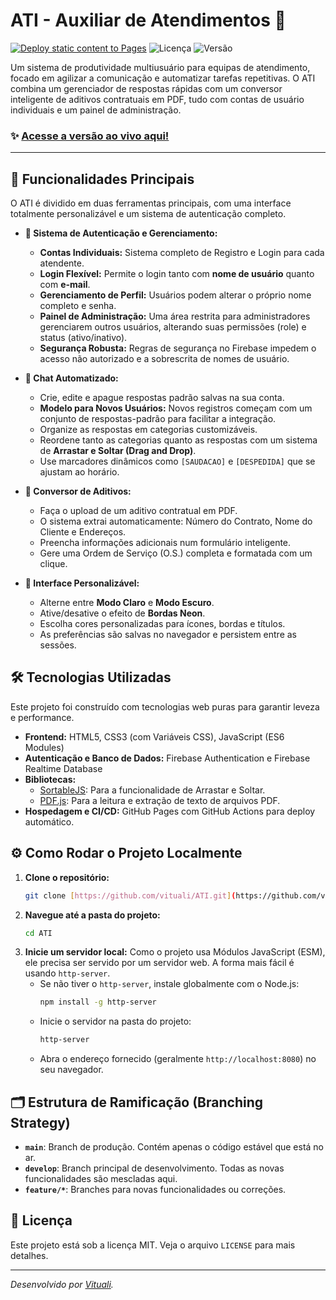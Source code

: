 # ATI - Auxiliar de Atendimentos 🤖

[![Deploy static content to Pages](https://github.com/Vituali/ATI/actions/workflows/pages/pages-build-deployment/badge.svg)](https://github.com/Vituali/ATI/actions/workflows/pages/pages-build-deployment)
![Licença](https://img.shields.io/badge/licen%C3%A7a-MIT-blue.svg)
![Versão](https://img.shields.io/badge/vers%C3%A3o-3.0.0-brightgreen)

Um sistema de produtividade multiusuário para equipas de atendimento, focado em agilizar a comunicação e automatizar tarefas repetitivas. O ATI combina um gerenciador de respostas rápidas com um conversor inteligente de aditivos contratuais em PDF, tudo com contas de usuário individuais e um painel de administração.

### ✨ [Acesse a versão ao vivo aqui!](https://vituali.github.io/ATI/)

---

## 🚀 Funcionalidades Principais

O ATI é dividido em duas ferramentas principais, com uma interface totalmente personalizável e um sistema de autenticação completo.

* **🔐 Sistema de Autenticação e Gerenciamento:**
    * **Contas Individuais:** Sistema completo de Registro e Login para cada atendente.
    * **Login Flexível:** Permite o login tanto com **nome de usuário** quanto com **e-mail**.
    * **Gerenciamento de Perfil:** Usuários podem alterar o próprio nome completo e senha.
    * **Painel de Administração:** Uma área restrita para administradores gerenciarem outros usuários, alterando suas permissões (role) e status (ativo/inativo).
    * **Segurança Robusta:** Regras de segurança no Firebase impedem o acesso não autorizado e a sobrescrita de nomes de usuário.

* **💬 Chat Automatizado:**
    * Crie, edite e apague respostas padrão salvas na sua conta.
    * **Modelo para Novos Usuários:** Novos registros começam com um conjunto de respostas-padrão para facilitar a integração.
    * Organize as respostas em categorias customizáveis.
    * Reordene tanto as categorias quanto as respostas com um sistema de **Arrastar e Soltar (Drag and Drop)**.
    * Use marcadores dinâmicos como `[SAUDACAO]` e `[DESPEDIDA]` que se ajustam ao horário.

* **📄 Conversor de Aditivos:**
    * Faça o upload de um aditivo contratual em PDF.
    * O sistema extrai automaticamente: Número do Contrato, Nome do Cliente e Endereços.
    * Preencha informações adicionais num formulário inteligente.
    * Gere uma Ordem de Serviço (O.S.) completa e formatada com um clique.

* **🎨 Interface Personalizável:**
    * Alterne entre **Modo Claro** e **Modo Escuro**.
    * Ative/desative o efeito de **Bordas Neon**.
    * Escolha cores personalizadas para ícones, bordas e títulos.
    * As preferências são salvas no navegador e persistem entre as sessões.

## 🛠️ Tecnologias Utilizadas

Este projeto foi construído com tecnologias web puras para garantir leveza e performance.

* **Frontend:** HTML5, CSS3 (com Variáveis CSS), JavaScript (ES6 Modules)
* **Autenticação e Banco de Dados:** Firebase Authentication e Firebase Realtime Database
* **Bibliotecas:**
    * [SortableJS](https://github.com/SortableJS/Sortable): Para a funcionalidade de Arrastar e Soltar.
    * [PDF.js](https://mozilla.github.io/pdf.js/): Para a leitura e extração de texto de arquivos PDF.
* **Hospedagem e CI/CD:** GitHub Pages com GitHub Actions para deploy automático.

## ⚙️ Como Rodar o Projeto Localmente

1.  **Clone o repositório:**
    ```bash
    git clone [https://github.com/vituali/ATI.git](https://github.com/vituali/ATI.git)
    ```
2.  **Navegue até a pasta do projeto:**
    ```bash
    cd ATI
    ```
3.  **Inicie um servidor local:**
    Como o projeto usa Módulos JavaScript (ESM), ele precisa ser servido por um servidor web. A forma mais fácil é usando `http-server`.
    * Se não tiver o `http-server`, instale globalmente com o Node.js:
        ```bash
        npm install -g http-server
        ```
    * Inicie o servidor na pasta do projeto:
        ```bash
        http-server
        ```
    * Abra o endereço fornecido (geralmente `http://localhost:8080`) no seu navegador.

## 🗂️ Estrutura de Ramificação (Branching Strategy)

* **`main`**: Branch de produção. Contém apenas o código estável que está no ar.
* **`develop`**: Branch principal de desenvolvimento. Todas as novas funcionalidades são mescladas aqui.
* **`feature/*`**: Branches para novas funcionalidades ou correções.

## 📄 Licença

Este projeto está sob a licença MIT. Veja o arquivo `LICENSE` para mais detalhes.

---

*Desenvolvido por [Vituali](https://github.com/vituali).*
